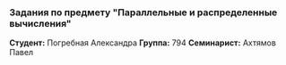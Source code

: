 ### Задания по предмету "Параллельные и распределенные вычисления"


**Студент:** Погребная Александра
**Группа:** 794
**Семинарист:** Ахтямов Павел
